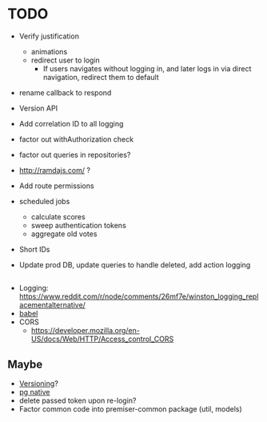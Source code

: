 # TODO
* Verify justification
  * animations
  * redirect user to login
    * If users navigates without logging in, and later logs in via direct navigation, redirect them to default
* rename callback to respond

* Version API
* Add correlation ID to all logging
* factor out withAuthorization check
* factor out queries in repositories?
* http://ramdajs.com/ ? 
* Add route permissions
* scheduled jobs
  * calculate scores
  * sweep authentication tokens
  * aggregate old votes
* Short IDs
* Update prod DB, update queries to handle deleted, add action logging
##
* Logging: https://www.reddit.com/r/node/comments/26mf7e/winston_logging_replacementalternative/
* [babel](https://github.com/babel/example-node-server#getting-ready-for-production-use)
* CORS
  * https://developer.mozilla.org/en-US/docs/Web/HTTP/Access_control_CORS
## Maybe
* [Versioning](https://docs.aws.amazon.com/lambda/latest/dg/versioning-aliases.html)?
* [pg native](https://github.com/brianc/node-postgres#native-bindings)
* delete passed token upon re-login?
* Factor common code into premiser-common package (util, models)